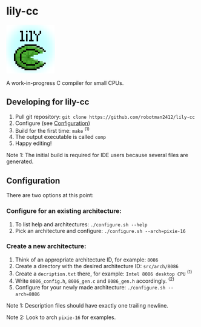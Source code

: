 # lily-cc
![Icon image](icon.png)

A work-in-progress C compiler for small CPUs.

## Developing for lily-cc
1. Pull git repository: `git clone https://github.com/robotman2412/lily-cc`
2. Configure (see [Configuration](#Configuration))
3. Build for the first time: `make` <sup>(1)</sup>
4. The output executable is called `comp`
5. Happy editing!

Note 1: The initial build is required for IDE users because several files are generated.

## Configuration
There are two options at this point:

### Configure for an existing architecture:
1. To list help and architectures: `./configure.sh --help`
2. Pick an architecture and configure: `./configure.sh --arch=pixie-16`

### Create a new architecture:
1. Think of an appropriate architecture ID, for example: `8086`
2. Create a directory with the desired architecture ID: `src/arch/8086`
3. Create a `decription.txt` there, for example: `Intel 8086 desktop CPU` <sup>(1)</sup>
4. Write `8086_config.h`, `8086_gen.c` and `8086_gen.h` accordingly. <sup>(2)</sup>
5. Configure for your newly made architecture: `./configure.sh --arch=8086`

Note 1: Description files should have exactly one trailing newline.

Note 2: Look to arch `pixie-16` for examples.
